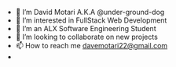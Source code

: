 - 👋 I’m David Motari A.K.A @under-ground-dog
- 👀 I’m interested in FullStack Web Development
- 🌱 I’m an ALX Software Engineering Student
- 💞️ I’m looking to collaborate on new projects
- 📫 How to reach me davemotari22@gmail.com
- 
